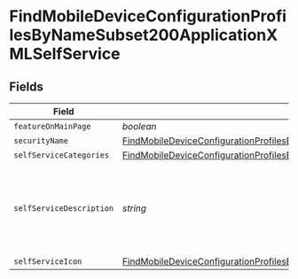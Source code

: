 # FindMobileDeviceConfigurationProfilesByNameSubset200ApplicationXMLSelfService


## Fields

| Field                                                                                                                                                                                                                                 | Type                                                                                                                                                                                                                                  | Required                                                                                                                                                                                                                              | Description                                                                                                                                                                                                                           | Example                                                                                                                                                                                                                               |
| ------------------------------------------------------------------------------------------------------------------------------------------------------------------------------------------------------------------------------------- | ------------------------------------------------------------------------------------------------------------------------------------------------------------------------------------------------------------------------------------- | ------------------------------------------------------------------------------------------------------------------------------------------------------------------------------------------------------------------------------------- | ------------------------------------------------------------------------------------------------------------------------------------------------------------------------------------------------------------------------------------- | ------------------------------------------------------------------------------------------------------------------------------------------------------------------------------------------------------------------------------------- |
| `featureOnMainPage`                                                                                                                                                                                                                   | *boolean*                                                                                                                                                                                                                             | :heavy_minus_sign:                                                                                                                                                                                                                    | N/A                                                                                                                                                                                                                                   |                                                                                                                                                                                                                                       |
| `securityName`                                                                                                                                                                                                                        | [FindMobileDeviceConfigurationProfilesByNameSubset200ApplicationXMLSelfServiceSecurityName](../../models/operations/findmobiledeviceconfigurationprofilesbynamesubset200applicationxmlselfservicesecurityname.md)                     | :heavy_minus_sign:                                                                                                                                                                                                                    | N/A                                                                                                                                                                                                                                   |                                                                                                                                                                                                                                       |
| `selfServiceCategories`                                                                                                                                                                                                               | [FindMobileDeviceConfigurationProfilesByNameSubset200ApplicationXMLSelfServiceSelfServiceCategories](../../models/operations/findmobiledeviceconfigurationprofilesbynamesubset200applicationxmlselfserviceselfservicecategories.md)[] | :heavy_minus_sign:                                                                                                                                                                                                                    | N/A                                                                                                                                                                                                                                   |                                                                                                                                                                                                                                       |
| `selfServiceDescription`                                                                                                                                                                                                              | *string*                                                                                                                                                                                                                              | :heavy_minus_sign:                                                                                                                                                                                                                    | N/A                                                                                                                                                                                                                                   | Install this profile to access resources on the corporate network                                                                                                                                                                     |
| `selfServiceIcon`                                                                                                                                                                                                                     | [FindMobileDeviceConfigurationProfilesByNameSubset200ApplicationXMLSelfServiceSelfServiceIcon](../../models/operations/findmobiledeviceconfigurationprofilesbynamesubset200applicationxmlselfserviceselfserviceicon.md)               | :heavy_minus_sign:                                                                                                                                                                                                                    | N/A                                                                                                                                                                                                                                   |                                                                                                                                                                                                                                       |